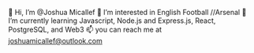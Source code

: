 👋 Hi, I’m @Joshua Micallef
👀 I’m interested in English Football //Arsenal
🌱 I’m currently learning Javascript, Node.js and Express.js, React, PostgreSQL, and Web3
📫 you can reach me at joshuamicallef@outlook.com
